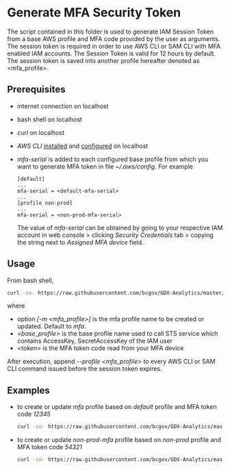 
# Generate MFA Security Token

The script contained in this folder is used to generate IAM Session Token from a base AWS profile and MFA code provided by the user as arguments. The session token is required in order to use AWS CLI or SAM CLI with MFA enabled IAM accounts. The Session Token is valid for 12 hours by default. The session token is saved into another profile hereafter denoted as \<mfa_profile\>.

## Prerequisites
* internet connection on localhost
* bash shell on localhost
* *curl* on localhost
* *AWS CLI* [installed](https://docs.aws.amazon.com/cli/latest/userguide/cli-chap-install.html) and [configured](https://docs.aws.amazon.com/cli/latest/userguide/cli-chap-configure.html) on localhost
* *mfa-serial* is added to each configured base profile from which you want to generate MFA token in file *~/.aws/config*. For example
  ```
  [default]
  ...
  mfa-serial = <default-mfa-serial>
  ...
  [profile non-prod]
  ...
  mfa-serial = <non-prod-mfa-serial>
  ``` 

  The value of *mfa-serial* can be obtained by going to your respective IAM account in web console > clicking *Security Credentials* tab > copying the string next to *Assigned MFA device* field.

## Usage
From bash shell,
```bash
curl -so- https://raw.githubusercontent.com/bcgov/GDX-Analytics/master/maintenance/generateMFASecurityToken/generateMFASecurityToken.sh | bash -s -- [-m <mfa_profile>] <base_profile> <token>
```
where 
* option *[-m \<mfa_profile\>]* is the mfa profile name to be created or updated. Default to *mfa*.
* *\<base_profile\>* is the base profile name used to call STS service which contains AccessKey, SecretAccessKey of the IAM user
* *\<token\>* is the MFA token code read from your MFA device

After execution, append *--profile \<mfa_profile\>* to every AWS CLI or SAM CLI command issued before the session  token expires.

## Examples
* to create or update *mfa* profile based on *default* profile and MFA token code *12345*
  ```bash
  curl -so- https://raw.githubusercontent.com/bcgov/GDX-Analytics/master/maintenance/generateMFASecurityToken/generateMFASecurityToken.sh | bash -s -- default 12345
  ```

* to create or update *non-prod-mfa* profile based on *non-prod* profile and MFA token code *54321*

  ```bash
  curl -so- https://raw.githubusercontent.com/bcgov/GDX-Analytics/master/maintenance/generateMFASecurityToken/generateMFASecurityToken.sh | bash -s -- -m non-prod-mfa non-prod 54321
  ```

